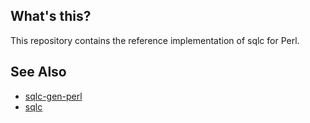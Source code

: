 ## What's this?

This repository contains the reference implementation of sqlc for Perl.

## See Also

- [sqlc-gen-perl](https://github.com/kfly8/sqlc-gen-perl)
- [sqlc](https://github.com/sqlc-dev/sqlc)
